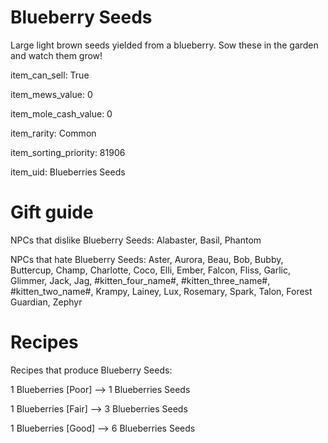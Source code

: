 # Blueberry Seeds

Large light brown seeds yielded from a blueberry. Sow these in the garden and watch them grow!

item_can_sell: True

item_mews_value: 0

item_mole_cash_value: 0

item_rarity: Common

item_sorting_priority: 81906

item_uid: Blueberries Seeds

# Gift guide

NPCs that dislike Blueberry Seeds: Alabaster, Basil, Phantom

NPCs that hate Blueberry Seeds: Aster, Aurora, Beau, Bob, Bubby, Buttercup, Champ, Charlotte, Coco, Elli, Ember, Falcon, Fliss, Garlic, Glimmer, Jack, Jag, #kitten_four_name#, #kitten_three_name#, #kitten_two_name#, Krampy, Lainey, Lux, Rosemary, Spark, Talon, Forest Guardian, Zephyr

# Recipes

Recipes that produce Blueberry Seeds:

1 Blueberries [Poor] --> 1 Blueberries Seeds

1 Blueberries [Fair] --> 3 Blueberries Seeds

1 Blueberries [Good] --> 6 Blueberries Seeds